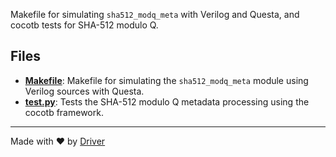 <!--------------------------------------------------------------------------------->
<!-- IMPORTANT: This file is auto-generated by Driver (https://driver.ai). -------->
<!-- Manual edits may be overwritten on future commits. --------------------------->
<!--------------------------------------------------------------------------------->

Makefile for simulating `sha512_modq_meta` with Verilog and Questa, and cocotb tests for SHA-512 modulo Q.


## Files
- **[Makefile](Makefile.md)**: Makefile for simulating the `sha512_modq_meta` module using Verilog sources with Questa.
- **[test.py](test.py.md)**: Tests the SHA-512 modulo Q metadata processing using the cocotb framework.

---
Made with ❤️ by [Driver](https://www.driver.ai/)
